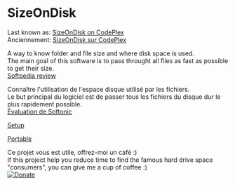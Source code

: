 # SizeOnDisk

Last known as: [SizeOnDisk on CodePlex](https://archive.codeplex.com/?p=sizeondisk)  
Anciennement: [SizeOnDisk sur CodePlex](https://archive.codeplex.com/?p=sizeondisk)

A way to know folder and file size and where disk space is used.  
The main goal of this software is to pass throught all files as fast as possible to get their size.  
[Softpedia review](https://www.softpedia.com/get/PORTABLE-SOFTWARE/System/File-management/SizeOnDisk-Portable.shtml)

Connaître l'utilisation de l'espace disque utilisé par les fichiers.  
Le but principal du logiciel est de passer tous les fichiers du disque dur le plus rapidement possible.  
[Évaluation de Softonic](https://sizeondisk.fr.softonic.com/?ex=BB-865.0#tab-review)

[Setup](https://github.com/BeePerNet/SizeOnDisk/releases/download/r1.0.13/SizeOnDiskSetup.msi)

[Portable](https://github.com/BeePerNet/SizeOnDisk/releases/download/r1.0.13/SizeOnDiskPortable.zip)

Ce projet vous est utile, offrez-moi un café :)  
If this project help you reduce time to find the famous hard drive space "consumers", you can give me a cup of coffee :)  
[![Donate](https://img.shields.io/badge/Donate-PayPal-green.svg)](https://paypal.me/BeePerNet)

